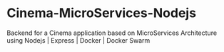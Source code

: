 # Cinema-MicroServices-Nodejs
Backend for a Cinema application based on MicroServices Architecture using Nodejs | Express | Docker |  Docker Swarm
